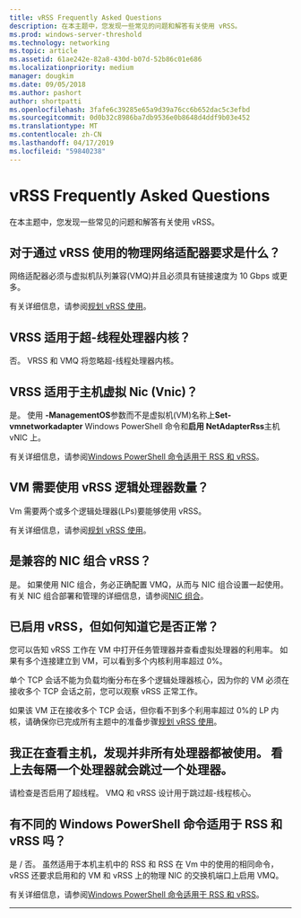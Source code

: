 ```yaml
---
title: vRSS Frequently Asked Questions
description: 在本主题中，您发现一些常见的问题和解答有关使用 vRSS。
ms.prod: windows-server-threshold
ms.technology: networking
ms.topic: article
ms.assetid: 61ae242e-82a8-430d-b07d-52b86c01e686
ms.localizationpriority: medium
manager: dougkim
ms.date: 09/05/2018
ms.author: pashort
author: shortpatti
ms.openlocfilehash: 3fafe6c39285e65a9d39a76cc6b652dac5c3efbd
ms.sourcegitcommit: 0d0b32c8986ba7db9536e0b8648d4ddf9b03e452
ms.translationtype: MT
ms.contentlocale: zh-CN
ms.lasthandoff: 04/17/2019
ms.locfileid: "59840238"
---
```

# <a name="vrss-frequently-asked-questions"></a>vRSS Frequently Asked Questions

在本主题中，您发现一些常见的问题和解答有关使用 vRSS。

## <a name="what-are-the-requirements-for-the-physical-network-adapters-that-i-use-with-vrss"></a>对于通过 vRSS 使用的物理网络适配器要求是什么？

网络适配器必须与虚拟机队列兼容\(VMQ\)并且必须具有链接速度为 10 Gbps 或更多。

有关详细信息，请参阅[规划 vRSS 使用](vrss-plan.md)。

## <a name="does-vrss-work-with-hyper-threaded-processor-cores"></a>VRSS 适用于超\-线程处理器内核？

否。 VRSS 和 VMQ 将忽略超\-线程处理器内核。

## <a name="does-vrss-work-for-host-virtual-nics-vnics"></a>VRSS 适用于主机虚拟 Nic \(Vnic\)？

是。 使用 **-ManagementOS**参数而不是虚拟机\(VM\)名称上**Set-vmnetworkadapter** Windows PowerShell 命令和**启用 NetAdapterRss**主机 vNIC 上。

有关详细信息，请参阅[Windows PowerShell 命令适用于 RSS 和 vRSS](vrss-wps.md)。

## <a name="how-many-logical-processors-does-a-vm-need-to-use-vrss"></a>VM 需要使用 vRSS 逻辑处理器数量？

Vm 需要两个或多个逻辑处理器\(LPs\)要能够使用 vRSS。

有关详细信息，请参阅[规划 vRSS 使用](vrss-plan.md)。

## <a name="is-vrss-compatible-with-nic-teaming"></a>是兼容的 NIC 组合 vRSS？

是。 如果使用 NIC 组合，务必正确配置 VMQ，从而与 NIC 组合设置一起使用。 有关 NIC 组合部署和管理的详细信息，请参阅[NIC 组合](https://docs.microsoft.com/windows-server/networking/technologies/nic-teaming/nic-teaming)。

## <a name="vrss-is-enabled-but-how-do-i-know-if-it-is-working"></a>已启用 vRSS，但如何知道它是否正常？ 

您可以告知 vRSS 工作在 VM 中打开任务管理器并查看虚拟处理器的利用率。 如果有多个连接建立到 VM，可以看到多个内核利用率超过 0%。

单个 TCP 会话不能为负载均衡分布在多个逻辑处理器核心，因为你的 VM 必须在接收多个 TCP 会话之前，您可以观察 vRSS 正常工作。

如果该 VM 正在接收多个 TCP 会话，但你看不到多个利用率超过 0%的 LP 内核，请确保你已完成所有主题中的准备步骤[规划 vRSS 使用](vrss-plan.md)。

## <a name="im-looking-at-the-host-and-not-all-of-the-processors-are-being-used-it-looks-like-every-other-one-is-being-skipped"></a>我正在查看主机，发现并非所有处理器都被使用。 看上去每隔一个处理器就会跳过一个处理器。
  
请检查是否启用了超线程。 VMQ 和 vRSS 设计用于跳过超\-线程核心。

## <a name="are-there-different-windows-powershell-commands-for-rss-and-vrss"></a>有不同的 Windows PowerShell 命令适用于 RSS 和 vRSS 吗？

是 / 否。 虽然适用于本机主机中的 RSS 和 RSS 在 Vm 中的使用的相同命令，vRSS 还要求启用和的 VM 和 vRSS 上的物理 NIC 的交换机端口上启用 VMQ。

有关详细信息，请参阅[Windows PowerShell 命令适用于 RSS 和 vRSS](vrss-wps.md)。

---

